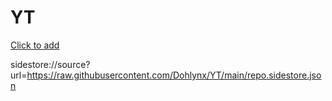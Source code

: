 # YT



[Click to add](https://tinyurl.com/3urf8j9m)

sidestore://source?url=https://raw.githubusercontent.com/Dohlynx/YT/main/repo.sidestore.json
